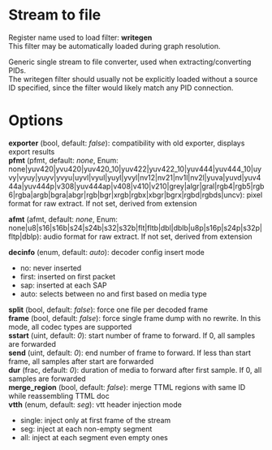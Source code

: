 <!-- automatically generated - do not edit, patch gpac/applications/gpac/gpac.c -->

# Stream to file  
  
Register name used to load filter: __writegen__  
This filter may be automatically loaded during graph resolution.  
  
Generic single stream to file converter, used when extracting/converting PIDs.  
The writegen filter should usually not be explicitly loaded without a source ID specified, since the filter would likely match any PID connection.  
  

# Options    
  
<a id="exporter">__exporter__</a> (bool, default: _false_): compatibility with old exporter, displays export results  
<a id="pfmt">__pfmt__</a> (pfmt, default: _none_, Enum: none|yuv420|yvu420|yuv420_10|yuv422|yuv422_10|yuv444|yuv444_10|uyvy|vyuy|yuyv|yvyu|uyvl|vyul|yuyl|yvyl|nv12|nv21|nv1l|nv2l|yuva|yuvd|yuv444a|yuv444p|v308|yuv444ap|v408|v410|v210|grey|algr|gral|rgb4|rgb5|rgb6|rgba|argb|bgra|abgr|rgb|bgr|xrgb|rgbx|xbgr|bgrx|rgbd|rgbds|uncv): pixel format for raw extract. If not set, derived from extension  
  
<a id="afmt">__afmt__</a> (afmt, default: _none_, Enum: none|u8|s16|s16b|s24|s24b|s32|s32b|flt|fltb|dbl|dblb|u8p|s16p|s24p|s32p|fltp|dblp): audio format for raw extract. If not set, derived from extension  
  
<a id="decinfo">__decinfo__</a> (enum, default: _auto_): decoder config insert mode  
* no: never inserted  
* first: inserted on first packet  
* sap: inserted at each SAP  
* auto: selects between no and first based on media type  
  
<a id="split">__split__</a> (bool, default: _false_): force one file per decoded frame  
<a id="frame">__frame__</a> (bool, default: _false_): force single frame dump with no rewrite. In this mode, all codec types are supported  
<a id="sstart">__sstart__</a> (uint, default: _0_): start number of frame to forward. If 0, all samples are forwarded  
<a id="send">__send__</a> (uint, default: _0_): end number of frame to forward. If less than start frame, all samples after start are forwarded  
<a id="dur">__dur__</a> (frac, default: _0_): duration of media to forward after first sample. If 0, all samples are forwarded  
<a id="merge_region">__merge_region__</a> (bool, default: _false_): merge TTML regions with same ID while reassembling TTML doc  
<a id="vtth">__vtth__</a> (enum, default: _seg_): vtt header injection mode  
* single: inject only at first frame of the stream  
* seg: inject at each non-empty segment  
* all: inject at each segment even empty ones  
  
  
